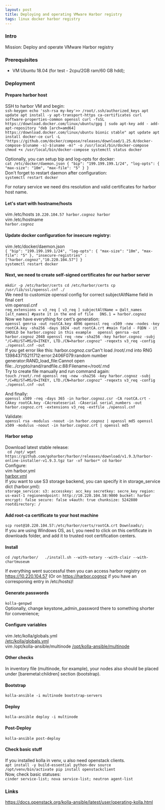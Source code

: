```yaml
---
layout: post  
title: Deploying and operating VMware Harbor registry  
tags: linux docker harbor registry
---
```



### Intro  
Mission: Deploy and operate VMware Harbor registry       

### Prerequisites  
- VM Ubuntu 18.04 (for test - 2cpu/2GB ram/60 GB hdd);

### Deployment   
#### Prepare harbor host  
SSH to harbor VM and begin:    
``ssh-keygen
echo 'ssh-rsa my-key'>> /root/.ssh/authorized_keys
apt update
apt install -y apt-transport-https ca-certificates curl software-properties-common openssl
curl -fsSL https://download.docker.com/linux/ubuntu/gpg | sudo apt-key add -
add-apt-repository "deb [arch=amd64] https://download.docker.com/linux/ubuntu bionic stable"
apt update
apt install docker-ce
curl -L "https://github.com/docker/compose/releases/download/1.25.0/docker-compose-$(uname -s)-$(uname -m)" -o /usr/local/bin/docker-compose
chmod +x /usr/local/bin/docker-compose
systemctl status docker``  

Optionally, you can setup bip and log-opts for docker:  
``cat /etc/docker/daemon.json
{
  "bip": "199.199.199.1/24",
  "log-opts": {
    "max-size": "10m",
    "max-file": "5"
  }
}``  
Don't forget to restart daemon after configuration:  
``systemctl restart docker``  

For notary service we need dns resolution and valid certificates for harbor host name.  
#### Let's start with hostname/hosts    
vim /etc/hosts
``10.220.104.57 harbor.cognoz harbor``  
vim /etc/hostname  
``harbor.cognoz``  
#### Update docker configuration for insecure registry:  
vim /etc/docker/daemon.json  
``{
  "bip": "199.199.199.1/24",
  "log-opts": {
    "max-size": "10m",
    "max-file": "5"
  },
  "insecure-registries" : ["harbor.cognoz","10.220.104.57"]
}``  
``systemctl restart docker``  
#### Next, we need to create self-signed certificates for our harbor server  
``mkdir -p /etc/harbor/certs
cd /etc/harbor/certs
cp /usr/lib/ssl/openssl.cnf ./``  
We need to customize openssl config for correct subjectAltName field in final cert   
vim openssl.cnf  
``req_extensions = v3_req
[ v3_req ]
subjectAltName = @alt_names
[alt_names] #paste it in the end of file  
DNS.1 = harbor.cognoz``  
Now we have everything for cert's generation:  
``openssl genrsa -out rootCA.key 4096
openssl req -x509 -new -nodes -key rootCA.key -sha256 -days 1024 -out rootCA.crt #main field - FQDN - it SHOULD be harbor.cognoz in this example  
openssl genrsa -out harbor.cognoz 2048
openssl req -new -sha256 -key harbor.cognoz -subj "/C=RU/ST=MS/O=ITKEY, LTD./CN=harbor.cognoz" -reqexts v3_req -config ./openssl.cnf -out``  
If you get error like this:
harbor.cognoz.csrCan't load /root/.rnd into RNG
139843715211712:error:2406F079:random number generator:RAND_load_file:Cannot open file:../crypto/rand/randfile.c:88:Filename=/root/.rnd  
Try to create file manually and run command again:    
``touch /root/.rnd
openssl req -new -sha256 -key harbor.cognoz -subj "/C=RU/ST=MS/O=ITKEY, LTD./CN=harbor.cognoz" -reqexts v3_req -config ./openssl.cnf -out``   

And finally:  
``openssl x509 -req -days 365 -in harbor.cognoz.csr -CA rootCA.crt -CAkey rootCA.key -CAcreateserial -CAserial serial_numbers -out harbor.cognoz.crt -extensions v3_req -extfile ./openssl.cnf``  

Validate:  
``openssl rsa -modulus -noout -in harbor.cognoz | openssl md5
openssl x509 -modulus -noout -in harbor.cognoz.crt | openssl md5``  

#### Harbor setup  
Download latest stable release:  
`` cd /opt/
wget https://github.com/goharbor/harbor/releases/download/v1.9.3/harbor-online-installer-v1.9.3.tgz
tar -xf harbor*
cd harbor``  
Configure:  
vim harbor.yml  
[harbor.yml]({{"/listings/2019-12-10-VMware-Harbor-Deploy-And-Tricks/multinode"}})  
If you want to use S3 storage backend, you can specify it in storage_service dict (harbor.yml):  
``storage_service:
  s3:
    accesskey: acc_key
    secretkey: secre_key
    region: us-east-1
    regionendpoint: http://10.220.104.58:9000
    bucket: harbor
    encrypt: false
    secure: false
    v4auth: true
    chunksize: 5242880
    rootdirectory: /``  


#### Add root-ca certificate to your host machine  
``scp root@10.220.104.57:/etc/harbor/certs/rootCA.crt Downloads/;``  
If you are using Windows OS, as I, you need to click on this certificate in downloads folder, and add it to trusted root certification centers.  

#### Install  
``cd /opt/harbor/  
./install.sh --with-notary --with-clair --with-chartmuseum``  

If everything went successful then you can access harbor registry on  https://10.220.104.57 (Or on https://harbor.cognoz if you have an corresponing entry in /etc/hosts)!
 








#### Generate passwords  
``kolla-genpwd``  
Optionally, change keystone_admin_password there to something shorter for convenience;  

#### Configure variables  
vim /etc/kolla/globals.yml  
[/etc/kolla/globals.yml]({{"/listings/2019-12-09-Kolla-Ansible-Train-Ext-Ceph/globals.yml"}})  
vim /opt/kolla-ansible/multinode
[/opt/kolla-ansible/multinode]({{"/listings/2019-12-09-Kolla-Ansible-Train-Ext-Ceph/multinode"}})    

#### Other checks  
In inventory file (multinode, for example), your nodes also should be placed under [baremetal:children] section (bootstrap).  

#### Bootstrap  
``kolla-ansible -i multinode bootstrap-servers``  

#### Deploy  
``kolla-ansible deploy -i multinode``  

#### Post-Deploy  
``kolla-ansible post-deploy``  

#### Check basic stuff  
If you installed kolla in venv, u also need openstack clients.  
``apt install -y build-essential python-dev
source /opt/venv/bin/activate
pip install openstackclient``  
Now, check basic statuses:  
``cinder service-list; nova service-list; neutron agent-list``  

### Links  
https://docs.openstack.org/kolla-ansible/latest/user/operating-kolla.html

